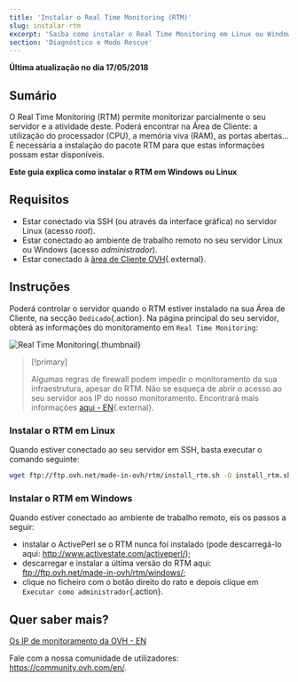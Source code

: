 ```yaml
---
title: 'Instalar o Real Time Monitoring (RTM)'
slug: instalar-rtm
excerpt: 'Saiba como instalar o Real Time Monitoring em Linux ou Windows'
section: 'Diagnóstico e Modo Rescue'
---
```


**Última atualização no dia 17/05/2018**

## Sumário

O Real Time Monitoring (RTM) permite monitorizar parcialmente o seu servidor e a atividade deste. Poderá encontrar na Área de Cliente: a utilização do processador (CPU), a memória viva (RAM), as portas abertas... É necessária a instalação do pacote RTM para que estas informações possam estar disponíveis.

**Este guia explica como instalar o RTM em Windows ou Linux**

## Requisitos

- Estar conectado via SSH (ou através da interface gráfica) no servidor Linux (acesso *root*).
- Estar conectado ao ambiente de trabalho remoto no seu servidor Linux ou Windows (acesso *administrador*).
- Estar conectado à [àrea de Cliente OVH](https://www.ovh.com/auth/?action=gotomanager){.external}.

## Instruções

Poderá controlar o servidor quando o RTM estiver instalado na sua Área de Cliente, na secção  `Dedicado`{.action}. Na página principal do seu servidor, obterá as informações do monitoramento em `Real Time Monitoring`:

![Real Time Monitoring](images/rtm.png){.thumbnail}

> [!primary]
>
> Algumas regras de firewall podem impedir o monitoramento da sua infraestrutura, apesar do RTM. Não se esqueça de abrir o acesso ao seu servidor aos IP do nosso monitoramento. Encontrará mais informações [aqui - EN](https://docs.ovh.com/gb/en/dedicated/monitoring-ip-ovh/){.external}.
> 

### Instalar o RTM em Linux

Quando estiver conectado ao seu servidor em SSH, basta executar o comando seguinte:

```sh
wget ftp://ftp.ovh.net/made-in-ovh/rtm/install_rtm.sh -O install_rtm.sh | sh install_rtm.sh
```

### Instalar o RTM em Windows

Quando estiver conectado ao ambiente de trabalho remoto, eis os passos a seguir:

- instalar o ActivePerl se o RTM nunca foi instalado (pode descarregá-lo aqui: <http://www.activestate.com/activeperl/>);
- descarregar e instalar a última versão do RTM aqui: <ftp://ftp.ovh.net/made-in-ovh/rtm/windows/>;
- clique no ficheiro com o botão direito do rato e depois clique em `Executar como administrador`{.action}.


## Quer saber mais?

[Os IP de monitoramento da OVH - EN](https://docs.ovh.com/gb/en/dedicated/monitoring-ip-ovh/)

Fale com a nossa comunidade de utilizadores: <https://community.ovh.com/en/>.